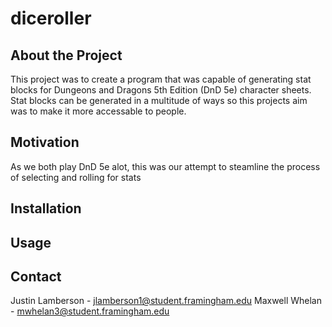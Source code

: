 # diceroller
## About the Project

This project was to create a program that was capable of generating stat blocks for Dungeons and Dragons 5th Edition (DnD 5e) character sheets.
Stat blocks can be generated in a multitude of ways so this projects aim was to make it more accessable to people.

## Motivation

As we both play DnD 5e alot, this was our attempt to steamline the process of selecting and rolling for stats

## Installation


## Usage


## Contact

Justin Lamberson - jlamberson1@student.framingham.edu
Maxwell Whelan - mwhelan3@student.framingham.edu